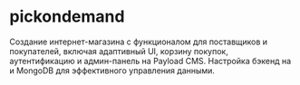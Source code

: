 # pickondemand
Создание интернет-магазина с функционалом для поставщиков и покупателей, включая адаптивный UI, корзину покупок, аутентификацию и админ-панель на Payload CMS. Настройка бэкенд на и MongoDB для эффективного управления данными.
